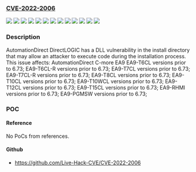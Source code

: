 ### [CVE-2022-2006](https://cve.mitre.org/cgi-bin/cvename.cgi?name=CVE-2022-2006)
![](https://img.shields.io/static/v1?label=Product&message=C-more%20EA9&color=blue)
![](https://img.shields.io/static/v1?label=Version&message=EA9-PGMSW%20&color=brightgreen)
![](https://img.shields.io/static/v1?label=Version&message=EA9-RHMI%20&color=brightgreen)
![](https://img.shields.io/static/v1?label=Version&message=EA9-T10CL%20&color=brightgreen)
![](https://img.shields.io/static/v1?label=Version&message=EA9-T10WCL%20&color=brightgreen)
![](https://img.shields.io/static/v1?label=Version&message=EA9-T12CL%20&color=brightgreen)
![](https://img.shields.io/static/v1?label=Version&message=EA9-T15CL%20&color=brightgreen)
![](https://img.shields.io/static/v1?label=Version&message=EA9-T6CL%20&color=brightgreen)
![](https://img.shields.io/static/v1?label=Version&message=EA9-T6CL-R%20&color=brightgreen)
![](https://img.shields.io/static/v1?label=Version&message=EA9-T7CL%20&color=brightgreen)
![](https://img.shields.io/static/v1?label=Version&message=EA9-T7CL-R%20&color=brightgreen)
![](https://img.shields.io/static/v1?label=Version&message=EA9-T8CL%20&color=brightgreen)
![](https://img.shields.io/static/v1?label=Vulnerability&message=CWE-427%20Uncontrolled%20Search%20Path%20Element&color=brightgreen)

### Description

AutomationDirect DirectLOGIC has a DLL vulnerability in the install directory that may allow an attacker to execute code during the installation process. This issue affects: AutomationDirect C-more EA9 EA9-T6CL versions prior to 6.73; EA9-T6CL-R versions prior to 6.73; EA9-T7CL versions prior to 6.73; EA9-T7CL-R versions prior to 6.73; EA9-T8CL versions prior to 6.73; EA9-T10CL versions prior to 6.73; EA9-T10WCL versions prior to 6.73; EA9-T12CL versions prior to 6.73; EA9-T15CL versions prior to 6.73; EA9-RHMI versions prior to 6.73; EA9-PGMSW versions prior to 6.73;

### POC

#### Reference
No PoCs from references.

#### Github
- https://github.com/Live-Hack-CVE/CVE-2022-2006


